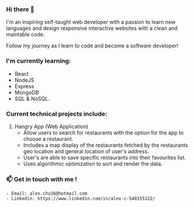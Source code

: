 ### Hi there 👋

I'm an inspiring self-taught web developer with a passion to learn new languages and design responsive interactive websites with a clean and maintable code.

Follow my journey as I learn to code and become a software developer!

### I'm currently learning: 
   - React
   - NodeJS 
   - Express 
   - MongoDB 
   - SQL & NoSQL.

### Current technical projects include:
   1) Hangry App (Web Application)
       - Allow users to search for restaurants with the option for the app to choose a restaurant.
       - Includes a map display of the restaurants fetched by the restaurants geo location and general location of user's address.
       - User's are able to save specific restaurants into their favourites list.
       - Uses algorithmic optimization to sort and render the data.
 
 
 ### 📫 Get in touch with me !
    - Email: alex.chu16@hotmail.com
    - Linkedin: https://www.linkedin.com/in/alex-c-540155122/
   
 
 
<!--
**askchu/askchu** is a ✨ _special_ ✨ repository because its `README.md` (this file) appears on your GitHub profile.

Here are some ideas to get you started:

- 🔭 I’m currently working on ...
- 🌱 I’m currently learning ...
- 👯 I’m looking to collaborate on ...
- 🤔 I’m looking for help with ...
- 💬 Ask me about ...
- 📫 How to reach me: ...
- 😄 Pronouns: ...
- ⚡ Fun fact: ...
-->

